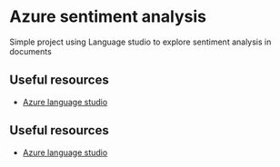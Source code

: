 # Azure sentiment analysis

Simple project using Language studio to explore sentiment analysis in documents




## Useful resources

 - [Azure language studio]("https://language.cognitive.azure.com")

## Useful resources

 - [Azure language studio]("https://language.cognitive.azure.com")
